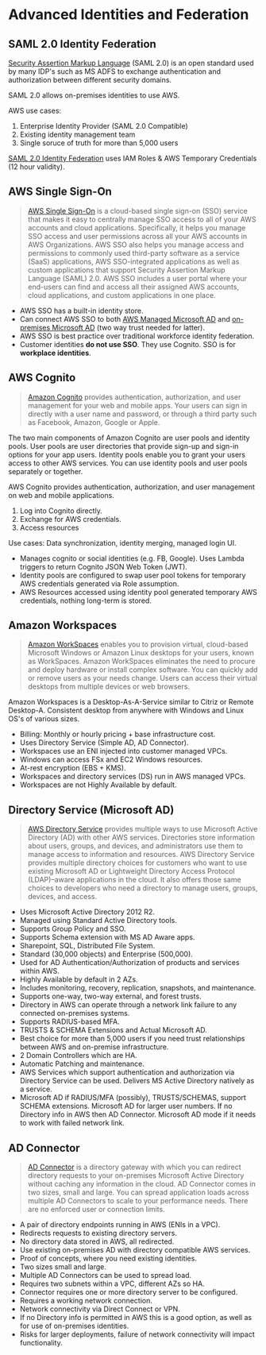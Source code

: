 # Advanced Identities and Federation


## SAML 2.0 Identity Federation

[Security Assertion Markup Language](https://en.wikipedia.org/wiki/SAML_2.0) (SAML 2.0) is an open standard used by many IDP's such as MS ADFS to exchange authentication and authorization between different security domains.

SAML 2.0 allows on-premises identities to use AWS.

AWS use cases:
1. Enterprise Identity Provider (SAML 2.0 Compatible)
2. Existing identity management team
3. Single soruce of truth for more than 5,000 users

[SAML 2.0 Identity Federation](https://docs.aws.amazon.com/IAM/latest/UserGuide/id_roles_providers_saml.html) uses IAM Roles & AWS Temporary Credentials (12 hour validity).


## AWS Single Sign-On

> [AWS Single Sign-On](https://docs.aws.amazon.com/singlesignon/latest/userguide/what-is.html) is a cloud-based single sign-on (SSO) service that makes it easy to centrally manage SSO access to all of your AWS accounts and cloud applications. Specifically, it helps you manage SSO access and user permissions across all your AWS accounts in AWS Organizations. AWS SSO also helps you manage access and permissions to commonly used third-party software as a service (SaaS) applications, AWS SSO-integrated applications as well as custom applications that support Security Assertion Markup Language (SAML) 2.0. AWS SSO includes a user portal where your end-users can find and access all their assigned AWS accounts, cloud applications, and custom applications in one place.

* AWS SSO has a built-in identity store.
* Can connect AWS SSO to both [AWS Managed Microsoft AD](https://docs.aws.amazon.com/singlesignon/latest/userguide/connectawsad.html) and [on-premises Microsoft AD](https://docs.aws.amazon.com/singlesignon/latest/userguide/connectonpremad.html) (two way trust needed for latter).
* AWS SSO is best practice over traditional workforce identity federation.
* Customer identities **do not use SSO**. They use Cognito. SSO is for **workplace identities**.


## AWS Cognito

> [Amazon Cognito](https://docs.aws.amazon.com/cognito/latest/developerguide/what-is-amazon-cognito.html) provides authentication, authorization, and user management for your web and mobile apps. Your users can sign in directly with a user name and password, or through a third party such as Facebook, Amazon, Google or Apple.

The two main components of Amazon Cognito are user pools and identity pools. User pools are user directories that provide sign-up and sign-in options for your app users. Identity pools enable you to grant your users access to other AWS services. You can use identity pools and user pools separately or together.

AWS Cognito provides authentication, authorization, and user management on web and mobile applications.

1. Log into Cognito directly.
2. Exchange for AWS credentials.
3. Access resources

Use cases: Data synchronization, identity merging, managed login UI.

* Manages cognito or social identities (e.g. FB, Google). Uses Lambda triggers to return Cognito JSON Web Token (JWT).
* Identity pools are configured to swap user pool tokens for temporary AWS credentials generated via Role assumption.
* AWS Resources accessed using identity pool generated temporary AWS credentials, nothing long-term is stored.


## Amazon Workspaces

> [Amazon WorkSpaces](https://docs.aws.amazon.com/workspaces/latest/adminguide/amazon-workspaces.html) enables you to provision virtual, cloud-based Microsoft Windows or Amazon Linux desktops for your users, known as WorkSpaces. Amazon WorkSpaces eliminates the need to procure and deploy hardware or install complex software. You can quickly add or remove users as your needs change. Users can access their virtual desktops from multiple devices or web browsers.

Amazon Workspaces is a Desktop-As-A-Service similar to Citriz or Remote Desktop-A. Consistent desktop from anywhere with Windows and Linux OS's of various sizes.

* Billing: Monthly or hourly pricing + base infrastructure cost.
* Uses Directory Service (Simple AD, AD Connector).
* Workspaces use an ENI injected into customer managed VPCs.
* Windows can access FSx and EC2 Windows resources.
* At-rest encryption (EBS + KMS).
* Workspaces and directory services (DS) run in AWS managed VPCs.
* Workspaces are not Highly Available by default.


## Directory Service (Microsoft AD)

>[AWS Directory Service](https://docs.aws.amazon.com/directoryservice/latest/admin-guide/what_is.html) provides multiple ways to use Microsoft Active Directory (AD) with other AWS services. Directories store information about users, groups, and devices, and administrators use them to manage access to information and resources. AWS Directory Service provides multiple directory choices for customers who want to use existing Microsoft AD or Lightweight Directory Access Protocol (LDAP)–aware applications in the cloud. It also offers those same choices to developers who need a directory to manage users, groups, devices, and access.

* Uses Microsoft Active Directory 2012 R2.
* Managed using Standard Active Directory tools.
* Supports Group Policy and SSO.
* Supports Schema extension with MS AD Aware apps.
* Sharepoint, SQL, Distributed File System.
* Standard (30,000 objects) and Enterprise (500,000).
* Used for AD Authentication/Authorization of products and services within AWS.
* Highly Available by default in 2 AZs.
* Includes monitoring, recovery, replication, snapshots, and maintenance.
* Supports one-way, two-way external, and forest trusts.
* Directory in AWS can operate through a network link failure to any connected on-premises systems.
* Supports RADIUS-based MFA.
* TRUSTS & SCHEMA Extensions and Actual Microsoft AD.
* Best choice for more than 5,000 users if you need trust relationships between AWS and on-premise infrastructure.
* 2 Domain Controllers which are HA.
* Automatic Patching and maintenance.
* AWS Services which support authentication and authorization via Directory Service can be used. Delivers MS Active Directory natively as a service.
* Microsoft AD if RADIUS/MFA (possibly), TRUSTS/SCHEMAS, support SCHEMA extensions. Microsoft AD for larger user numbers. If no Directory info in AWS then AD Connector. Microsoft AD mode if it needs to work with failed network link.


## AD Connector

>[AD Connector](https://docs.aws.amazon.com/directoryservice/latest/admin-guide/directory_ad_connector.html) is a directory gateway with which you can redirect directory requests to your on-premises Microsoft Active Directory without caching any information in the cloud. AD Connector comes in two sizes, small and large. You can spread application loads across multiple AD Connectors to scale to your performance needs. There are no enforced user or connection limits.

* A pair of directory endpoints running in AWS (ENIs in a VPC).
* Redirects requests to existing directory servers.
* No directory data stored in AWS, all redirected.
* Use existing on-premises AD with directory compatible AWS services.
* Proof of concepts, where you need existing identities.
* Two sizes small and large.
* Multiple AD Connectors can be used to spread load.
* Requires two subnets within a VPC, different AZs so HA.
* Connector requires one or more directory server to be configured.
* Requires a working network connection.
* Network connectivity via Direct Connect or VPN.
* If no Directory info is permitted in AWS this is a good option, as well as for use of on-premises identities.
* Risks for larger deployments, failure of network connectivity will impact functionality.
